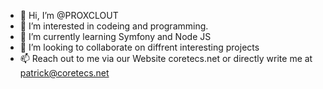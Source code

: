 - 👋 Hi, I’m @PROXCLOUT
- 👀 I’m interested in codeing and programming.
- 🌱 I’m currently learning Symfony and Node JS
- 💞️ I’m looking to collaborate on diffrent interesting projects
- 📫 Reach out to me via our Website coretecs.net or directly write me at patrick@coretecs.net

<!---
PROXCLOUT/PROXCLOUT is a ✨ special ✨ repository because its `README.md` (this file) appears on your GitHub profile.
You can click the Preview link to take a look at your changes.
--->
